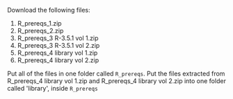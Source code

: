 Download the following files:
1. R_prereqs_1.zip
2. R_prereqs_2.zip
3. R_prereqs_3 R-3.5.1 vol 1.zip
4. R_prereqs_3 R-3.5.1 vol 2.zip
5. R_prereqs_4 library vol 1.zip
6. R_prereqs_4 library vol 2.zip

Put all of the files in one folder called `R_prereqs`.
Put the files extracted from R_prereqs_4 library vol 1.zip and R_prereqs_4 library vol 2.zip into one folder called 'library', inside `R_prereqs`
